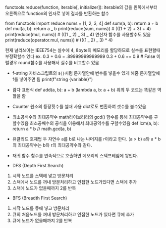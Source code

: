 functools.reduce(function, iterable[, initializer]):
iterable의 값을 왼쪽에서부터 오른쪽으로 function의 인자로 넣어 결과를 반환하는 함수

from functools import reduce
nums = [1, 2, 3, 4]
def sum(a, b):
return a + b
def mul(a, b):
return a _ b
print(reduce(sum, nums)) # (((1 + 2) + 3) + 4)
print(reduce(mul, nums)) # (((1 _ 2) _ 3) _ 4)
연산자 함수를 사용할수도 있음
print(reduce(operator.mul, nums)) # (((1 _ 2) _ 3) \* 4)

현재 널리쓰이는 IEEE754는 실수에 4, 8byte의 메모리를 할당하므로 실수를 표현할때 부정확할수 있다
ex. 0.3 + 0.6 = .89999999999999
0.3 + 0.6 == 0.9 # False
이럴경우 round함수를 사용해서 실수를 비교할수 있음

- f-string
  자바스크립트의 `${}`처럼 문자열안에 변수를 넣을수 있게 해줌
  문자열앞에 f를 넣어주면 됨
  print(f"string {variable}")

- 람다 표현식
  def add(a, b): a + b
  (lambda a, b: a + b)
  위의 두 코드는 똑같은 역할을 함

- Counter
  원소의 등장횟수를 셀때 사용
  dict로도 변환하여 갯수를 볼수있음

- 최소공배수와 최대공약수
  math라이브러리의 gcd() 함수를 통해 최대공약수를 구할수있음
  최소공배수의 공식을 이용해서 최대공약수를 구할수있음
  def lcm(a, b): return a \* b // math.gcd(a, b)

- 유클리드 호제법
  두 자연수 a를 b로 나눈 나머지를 r이라고 한다. (a > b)
  a와 a \* b의 최대공약수는 b와 r의 최대공약수와 같다.

- 재귀 함수
  함수를 연속적으로 호출하면 메모리의 스택프레임에 쌓인다.

- DFS (Depth First Search)

1. 시작 노드를 스택에 넣고 방문처리
2. 스택에서 노드를 꺼내 방문처리하고 인접한 노드가있다면 스택에 추가
3. 스택에 노드가 없을때까지 2를 반복

- BFS (Breadth First Search)

1. 시작 노드를 큐에 넣고 방문처리
2. 큐의 처음노드를 꺼내 방문처리하고 인접한 노드가 있다면 큐에 추가
3. 큐에 노드가 없을때까지 2를 반복
